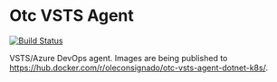 # Otc VSTS Agent
[![Build Status](https://travis-ci.org/OleConsignado/otc-vsts-agent-dotnet-k8s.svg?branch=master)](https://travis-ci.org/OleConsignado/otc-vsts-agent-dotnet-k8s)

VSTS/Azure DevOps agent. Images are being published to https://hub.docker.com/r/oleconsignado/otc-vsts-agent-dotnet-k8s/.
